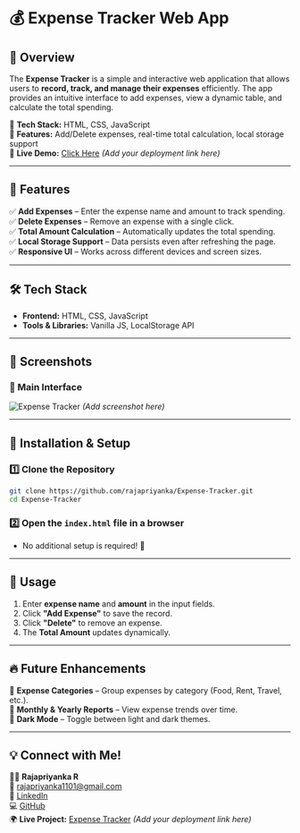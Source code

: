 # 💰 Expense Tracker Web App  

## 🚀 Overview  
The **Expense Tracker** is a simple and interactive web application that allows users to **record, track, and manage their expenses** efficiently. The app provides an intuitive interface to add expenses, view a dynamic table, and calculate the total spending.  

🔹 **Tech Stack:** HTML, CSS, JavaScript  
🔹 **Features:** Add/Delete expenses, real-time total calculation, local storage support  
🔹 **Live Demo:** [Click Here](#) *(Add your deployment link here)*  

---

## 🌟 Features  
✅ **Add Expenses** – Enter the expense name and amount to track spending.  
✅ **Delete Expenses** – Remove an expense with a single click.  
✅ **Total Amount Calculation** – Automatically updates the total spending.  
✅ **Local Storage Support** – Data persists even after refreshing the page.  
✅ **Responsive UI** – Works across different devices and screen sizes.  

---

## 🛠 Tech Stack  
- **Frontend:** HTML, CSS, JavaScript  
- **Tools & Libraries:** Vanilla JS, LocalStorage API  

---

## 📸 Screenshots  
### 🔹 Main Interface  
![Expense Tracker](images/expense-tracker.png) *(Add screenshot here)*  

---

## 🚀 Installation & Setup  
### 1️⃣ Clone the Repository  
```bash
git clone https://github.com/rajapriyanka/Expense-Tracker.git
cd Expense-Tracker
```

### 2️⃣ Open the `index.html` file in a browser  
- No additional setup is required! 🎉  

---

## 📌 Usage  
1. Enter **expense name** and **amount** in the input fields.  
2. Click **"Add Expense"** to save the record.  
3. Click **"Delete"** to remove an expense.  
4. The **Total Amount** updates dynamically.  

---

## 🔥 Future Enhancements  
🔹 **Expense Categories** – Group expenses by category (Food, Rent, Travel, etc.).  
🔹 **Monthly & Yearly Reports** – View expense trends over time.  
🔹 **Dark Mode** – Toggle between light and dark themes.  

---

## 💡 Connect with Me!  
👩‍💻 **Rajapriyanka R**  
📧 [rajapriyanka1101@gmail.com](mailto:rajapriyanka1101@gmail.com)  
🔗 [LinkedIn](https://www.linkedin.com/in/rajapriyankar/)  
💻 [GitHub](https://github.com/rajapriyanka/)  
🌍 **Live Project:** [Expense Tracker](#) *(Add your deployment link here)*  

